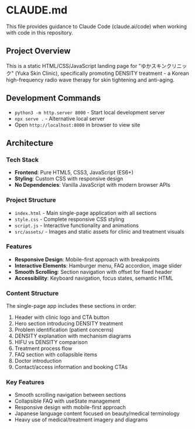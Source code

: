 # CLAUDE.md

This file provides guidance to Claude Code (claude.ai/code) when working with code in this repository.

## Project Overview

This is a static HTML/CSS/JavaScript landing page for "ゆかスキンクリニック" (Yuka Skin Clinic), specifically promoting DENSITY treatment - a Korean high-frequency radio wave therapy for skin tightening and anti-aging.

## Development Commands

- `python3 -m http.server 8000` - Start local development server
- `npx serve .` - Alternative local server
- Open `http://localhost:8000` in browser to view site

## Architecture

### Tech Stack
- **Frontend**: Pure HTML5, CSS3, JavaScript (ES6+)
- **Styling**: Custom CSS with responsive design
- **No Dependencies**: Vanilla JavaScript with modern browser APIs

### Project Structure
- `index.html` - Main single-page application with all sections
- `style.css` - Complete responsive CSS styling
- `script.js` - Interactive functionality and animations
- `src/assets/` - Images and static assets for clinic and treatment visuals

### Features
- **Responsive Design**: Mobile-first approach with breakpoints
- **Interactive Elements**: Hamburger menu, FAQ accordion, image slider
- **Smooth Scrolling**: Section navigation with offset for fixed header
- **Accessibility**: Keyboard navigation, focus states, semantic HTML

### Content Structure
The single-page app includes these sections in order:
1. Header with clinic logo and CTA button
2. Hero section introducing DENSITY treatment
3. Problem identification (patient concerns)
4. DENSITY explanation with mechanism diagrams
5. HIFU vs DENSITY comparison
6. Treatment process flow
7. FAQ section with collapsible items
8. Doctor introduction
9. Contact/access information and booking CTAs

### Key Features
- Smooth scrolling navigation between sections
- Collapsible FAQ with useState management
- Responsive design with mobile-first approach
- Japanese language content focused on beauty/medical terminology
- Heavy use of medical/treatment imagery and diagrams